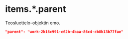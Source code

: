 # items.\*.parent

Teosluettelo-objektin emo.

```JSON
"parent": "work-2b16c991-c62b-4baa-86c4-cb8b13b77fae"
```